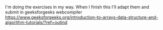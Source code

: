 I'm doing the exercises in my way. When I finish this I'll adapt them and submit in geeksforgeeks webcompiler
https://www.geeksforgeeks.org/introduction-to-arrays-data-structure-and-algorithm-tutorials/?ref=outind
